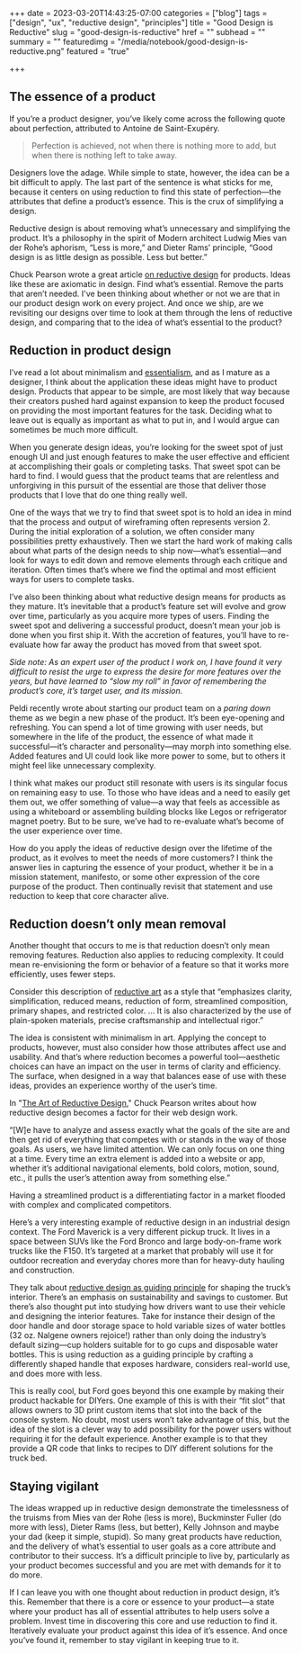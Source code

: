 +++
date = 2023-03-20T14:43:25-07:00
categories = ["blog"]
tags = ["design", "ux", "reductive design", "principles"]
title = "Good Design is Reductive"
slug = "good-design-is-reductive"
href = ""
subhead = ""
summary = ""
featuredimg = "/media/notebook/good-design-is-reductive.png"
featured = "true"

+++

## The essence of a product

If you’re a product designer, you’ve likely come across the following quote about perfection, attributed to Antoine de Saint-Exupéry.

> Perfection is achieved, not when there is nothing more to add, but when there is nothing left to take away.

Designers love the adage. While simple to state, however, the idea can be a bit difficult to apply. The last part of the sentence is what sticks for me, because it centers on using reduction to find this state of perfection—the attributes that define a product’s essence. This is the crux of simplifying a design. 

Reductive design is about removing what’s unnecessary and simplifying the product. It’s a philosophy in the spirit of Modern architect Ludwig Mies van der Rohe’s aphorism, “Less is more,” and Dieter Rams’ principle, “Good design is as little design as possible. Less but better.” 

Chuck Pearson wrote a great article [on reductive design](https://medium.com/rareview/the-art-of-reductive-design-4e5b02cec47) for products. Ideas like these are axiomatic in design. Find what’s essential. Remove the parts that aren’t needed. I've been thinking about whether or not we are that in our product design work on every project. And once we ship, are we revisiting our designs over time to look at them through the lens of reductive design, and comparing that to the idea of what’s essential to the product?

## Reduction in product design

I’ve read a lot about minimalism and [essentialism](https://www.goodreads.com/en/book/show/18077875-essentialism), and as I mature as a designer, I think about the application these ideas might have to product design. Products that appear to be simple, are most likely that way because their creators pushed hard against expansion to keep the product focused on providing the most important features for the task. Deciding what to leave out is equally as important as what to put in, and I would argue can sometimes be much more difficult. 

When you generate design ideas, you’re looking for the sweet spot of just enough UI and just enough features to make the user effective and efficient at accomplishing their goals or completing tasks. That sweet spot can be hard to find. I would guess that the product teams that are relentless and unforgiving in this pursuit of the essential are those that deliver those products that I love that do one thing really well.

One of the ways that we try to find that sweet spot is to hold an idea in mind that the process and output of wireframing often represents version 2. During the initial exploration of a solution, we often consider many possibilities pretty exhaustively. Then we start the hard work of making calls about what parts of the design needs to ship now—what’s essential—and look for ways to edit down and remove elements through each critique and iteration. Often times that’s where we find the optimal and most efficient ways for users to complete tasks.

I’ve also been thinking about what reductive design means for products as they mature. It’s inevitable that a product’s feature set will evolve and grow over time, particularly as you acquire more types of users. Finding the sweet spot and delivering a successful product, doesn’t mean your job is done when you first ship it. With the accretion of features, you’ll have to re-evaluate how far away the product has moved from that sweet spot. 

*Side note: As an expert user of the product I work on, I have found it very difficult to resist the urge to express the desire for more features over the years, but have learned to “slow my roll” in favor of remembering the product’s core, it’s target user, and its mission.*

Peldi recently wrote about starting our product team on a *paring down* theme as we begin a new phase of the product. It’s been eye-opening and refreshing. You can spend a lot of time growing with user needs, but somewhere in the life of the product, the essence of what made it successful—it’s character and personality—may morph into something else. Added features and UI could look like more power to some, but to others it might feel like unnecessary complexity.

I think what makes our product still resonate with users is its singular focus on remaining easy to use. To those who have ideas and a need to easily get them out, we offer something of value—a way that feels as accessible as using a whiteboard or assembling building blocks like Legos or refrigerator magnet poetry. But to be sure, we’ve had to re-evaluate what’s become of the user experience over time.

How do you apply the ideas of reductive design over the lifetime of the product, as it evolves to meet the needs of more customers? I think the answer lies in capturing the essence of your product, whether it be in a mission statement, manifesto, or some other expression of the core purpose of the product. Then continually revisit that statement and use reduction to keep that core character alive. 

## Reduction doesn’t only mean removal

Another thought that occurs to me is that reduction doesn’t only mean removing features. Reduction also applies to reducing complexity. It could mean re-envisioning the form or behavior of a feature so that it works more efficiently, uses fewer steps. 

Consider this description of [reductive art](https://en.wikipedia.org/wiki/Reductive_art) as a style that “emphasizes clarity, simplification, reduced means, reduction of form, streamlined composition, primary shapes, and restricted color. … It is also characterized by the use of plain-spoken materials, precise craftsmanship and intellectual rigor.”

The idea is consistent with minimalism in art. Applying the concept to products, however, must also consider how those attributes affect use and usability. And that’s where reduction becomes a powerful tool—aesthetic choices can have an impact on the user in terms of clarity and efficiency. The surface, when designed in a way that balances ease of use with these ideas, provides an experience worthy of the user’s time.

In "[The Art of Reductive Design](https://medium.com/rareview/the-art-of-reductive-design-4e5b02cec47)," Chuck Pearson writes about how reductive design becomes a factor for their web design work.

“[W]e have to analyze and assess exactly what the goals of the site are and then get rid of everything that competes with or stands in the way of those goals. As users, we have limited attention. We can only focus on one thing at a time. Every time an extra element is added into a website or app, whether it’s additional navigational elements, bold colors, motion, sound, etc., it pulls the user’s attention away from something else.”

Having a streamlined product is a differentiating factor in a market flooded with complex and complicated competitors. 

Here’s a very interesting example of reductive design in an industrial design context. The Ford Maverick is a very different pickup truck. It lives in a space between SUVs like the Ford Bronco and large body-on-frame work trucks like the F150. It’s targeted at a market that probably will use it for outdoor recreation and everyday chores more than for heavy-duty hauling and construction. 

They talk about [reductive design as guiding principle](https://youtu.be/ltPavCciMIQ?t=208) for shaping the truck’s interior. There’s an emphasis on sustainability and savings to customer. But there’s also thought put into studying how drivers want to use their vehicle and designing the interior features. Take for instance their design of the door handle and door storage space to hold variable sizes of water bottles (32 oz. Nalgene owners rejoice!) rather than only doing the industry’s default sizing—cup holders suitable for to go cups and disposable water bottles. This is using reduction as a guiding principle by crafting a differently shaped handle that exposes hardware, considers real-world use, and does more with less.

This is really cool, but Ford goes beyond this one example by making their product hackable for DIYers. One example of this is with their “fit slot” that allows owners to 3D print custom items that slot into the back of the console system. No doubt, most users won’t take advantage of this, but the idea of the slot is a clever way to add possibility for the power users without requiring it for the default experience. Another example is to that they provide a QR code that links to recipes to DIY different solutions for the truck bed.

## Staying vigilant

The ideas wrapped up in reductive design demonstrate the timelessness of the truisms from Mies van der Rohe (less is more), Buckminster Fuller (do more with less), Dieter Rams (less, but better), Kelly Johnson and maybe your dad (keep it simple, stupid). So many great products have reduction, and the delivery of what’s essential to user goals as a core attribute and contributor to their success. It’s a difficult principle to live by, particularly as your product becomes successful and you are met with demands for it to do more. 

If I can leave you with one thought about reduction in product design, it’s this. Remember that there is a core or essence to your product—a state where your product has all of essential attributes to help users solve a problem. Invest time in discovering this core and use reduction to find it. Iteratively evaluate your product against this idea of it’s essence. And once you’ve found it, remember to stay vigilant in keeping true to it. 